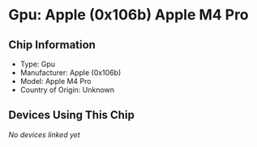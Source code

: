 # Gpu: Apple (0x106b) Apple M4 Pro

## Chip Information

* Type: Gpu
* Manufacturer: Apple (0x106b)
* Model: Apple M4 Pro
* Country of Origin: Unknown

## Devices Using This Chip

*No devices linked yet*
